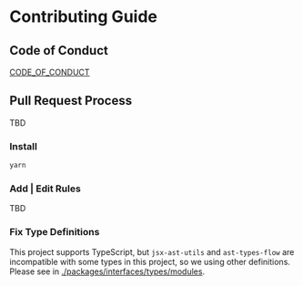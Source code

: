 # Contributing Guide

## Code of Conduct

[CODE_OF_CONDUCT](./CODE_OF_CONDUCT.md)

## Pull Request Process

TBD

### Install

```sh
yarn
```

### Add | Edit Rules

TBD

### Fix Type Definitions

This project supports TypeScript, but `jsx-ast-utils` and `ast-types-flow` are incompatible with some types in this project, so we using other definitions.
Please see in [./packages/interfaces/types/modules](./src/types/modules/).
